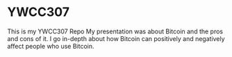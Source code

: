 # YWCC307
This is my YWCC307 Repo
My presentation was about Bitcoin and the pros and cons of it. I go in-depth about how Bitcoin can positively and negatively affect people who use Bitcoin.
